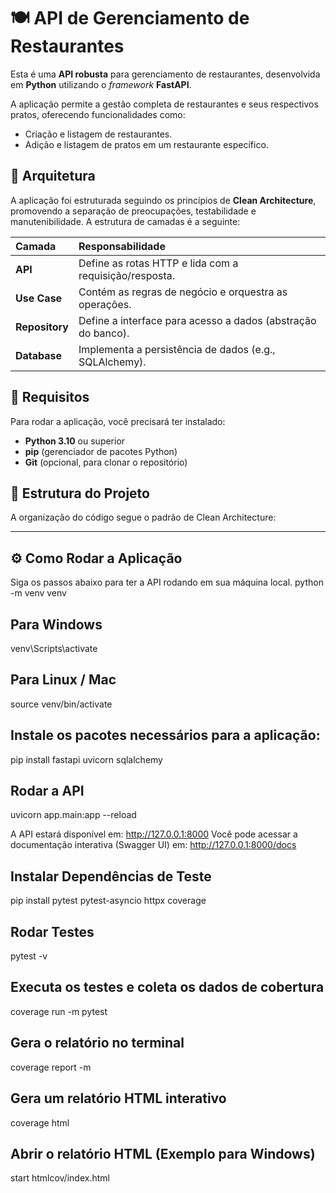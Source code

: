 # 🍽️ API de Gerenciamento de Restaurantes

Esta é uma **API robusta** para gerenciamento de restaurantes, desenvolvida em **Python** utilizando o *framework* **FastAPI**.

A aplicação permite a gestão completa de restaurantes e seus respectivos pratos, oferecendo funcionalidades como:
* Criação e listagem de restaurantes.
* Adição e listagem de pratos em um restaurante específico.

## 📐 Arquitetura

A aplicação foi estruturada seguindo os princípios de **Clean Architecture**, promovendo a separação de preocupações, testabilidade e manutenibilidade. A estrutura de camadas é a seguinte:

| Camada | Responsabilidade |
| :--- | :--- |
| **API** | Define as rotas HTTP e lida com a requisição/resposta. |
| **Use Case** | Contém as regras de negócio e orquestra as operações. |
| **Repository** | Define a interface para acesso a dados (abstração do banco). |
| **Database** | Implementa a persistência de dados (e.g., SQLAlchemy). |

## 🚀 Requisitos

Para rodar a aplicação, você precisará ter instalado:

* **Python 3.10** ou superior
* **pip** (gerenciador de pacotes Python)
* **Git** (opcional, para clonar o repositório)

## 📁 Estrutura do Projeto

A organização do código segue o padrão de Clean Architecture:

---

## ⚙️ Como Rodar a Aplicação

Siga os passos abaixo para ter a API rodando em sua máquina local.
python -m venv venv

## Para Windows
venv\Scripts\activate

## Para Linux / Mac
source venv/bin/activate

## Instale os pacotes necessários para a aplicação:
pip install fastapi uvicorn sqlalchemy

## Rodar a API
uvicorn app.main:app --reload

A API estará disponível em: http://127.0.0.1:8000
Você pode acessar a documentação interativa (Swagger UI) em: http://127.0.0.1:8000/docs

## Instalar Dependências de Teste
pip install pytest pytest-asyncio httpx coverage

## Rodar Testes
pytest -v

## Executa os testes e coleta os dados de cobertura
coverage run -m pytest

## Gera o relatório no terminal
coverage report -m

## Gera um relatório HTML interativo
coverage html

## Abrir o relatório HTML (Exemplo para Windows)
start htmlcov/index.html

